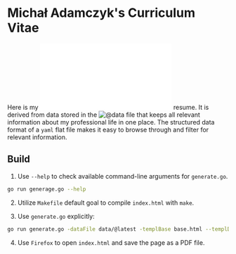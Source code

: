 # Michał Adamczyk's Curriculum Vitae

Here is my ![@latest](github.com/mdm-code/cv/michal-adamczyk.pdf) resume. It
is derived from data stored in the ![@data](github.com/mdm-code/cv/data/@latest)
file that keeps all relevant information about my professional life in one place.
The structured data format of a `yaml` flat file makes it easy to browse through
and filter for relevant information.


## Build

1. Use `--help` to check available command-line arguments for `generate.go`.

```sh
go run generage.go --help
```

2. Utilize `Makefile` default goal to compile `index.html` with `make`.


3. Use `generate.go` explicitly:

```sh
go run generate.go -dataFile data/@latest -templBase base.html --templDir template/index.html > index.html
```

4. Use `Firefox` to open `index.html` and save the page as a PDF file.
